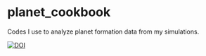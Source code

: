 # planet_cookbook
Codes I use to analyze planet formation data from my simulations. 

[![DOI](https://zenodo.org/badge/823264738.svg)](https://doi.org/10.5281/zenodo.12760952)
